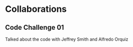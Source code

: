 # Collaborations

## Code Challenge 01

Talked about the code with Jeffrey Smith and Alfredo Orquiz
